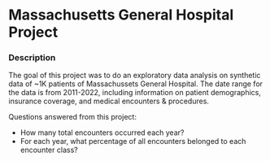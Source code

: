 # Massachusetts General Hospital Project

### Description
The goal of this project was to do an exploratory data analysis on synthetic data of ~1K patients of Massachussets General Hospital. The date range for the data is from 2011-2022, including information on patient demographics, insurance coverage, and medical encounters & procedures.

Questions answered from this project:
- How many total encounters occurred each year?
- For each year, what percentage of all encounters belonged to each encounter class?

